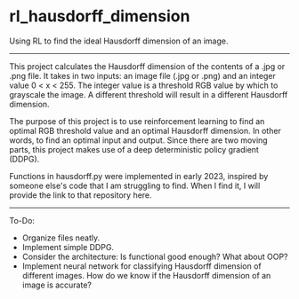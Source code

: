 # rl_hausdorff_dimension
Using RL to find the ideal Hausdorff dimension of an image.

--------

This project calculates the Hausdorff dimension of the contents of a .jpg or .png file. It takes in two inputs: an image file (.jpg or .png) and an integer value 0 < x < 255. The integer value is a threshold RGB value by which to grayscale the image. A different threshold will result in a different Hausdorff dimension.  

The purpose of this project is to use reinforcement learning to find an optimal RGB threshold value and an optimal Hausdorff dimension. In other words, to find an optimal input and output. Since there are two moving parts, this project makes use of a deep deterministic policy gradient (DDPG).

Functions in hausdorff.py were implemented in early 2023, inspired by someone else's code that I am struggling to find. When I find it, I will provide the link to that repository here.

--------

To-Do:
- Organize files neatly.
- Implement simple DDPG.
- Consider the architecture: Is functional good enough? What about OOP?
- Implement neural network for classifying Hausdorff dimension of different images. How do we know if the Hausdorff dimension of an image is accurate?
